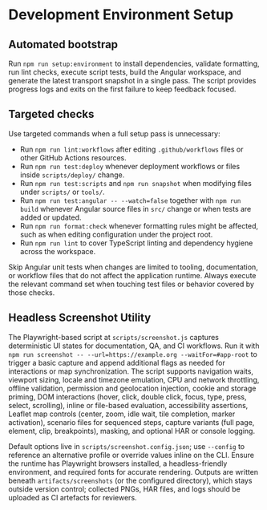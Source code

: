 # Development Environment Setup

## Automated bootstrap

Run `npm run setup:environment` to install dependencies, validate formatting, run lint checks, execute script tests, build the Angular workspace, and generate the latest transport snapshot in a single pass. The script provides progress logs and exits on the first failure to keep feedback focused.

## Targeted checks

Use targeted commands when a full setup pass is unnecessary:

- Run `npm run lint:workflows` after editing `.github/workflows` files or other GitHub Actions resources.
- Run `npm run test:deploy` whenever deployment workflows or files inside `scripts/deploy/` change.
- Run `npm run test:scripts` and `npm run snapshot` when modifying files under `scripts/` or `tools/`.
- Run `npm run test:angular -- --watch=false` together with `npm run build` whenever Angular source files in `src/` change or when tests are added or updated.
- Run `npm run format:check` whenever formatting rules might be affected, such as when editing configuration under the project root.
- Run `npm run lint` to cover TypeScript linting and dependency hygiene across the workspace.

Skip Angular unit tests when changes are limited to tooling, documentation, or workflow files that do not affect the application runtime. Always execute the relevant command set when touching test files or behavior covered by those checks.

## Headless Screenshot Utility

The Playwright-based script at `scripts/screenshot.js` captures deterministic UI states for documentation, QA, and CI workflows. Run it with `npm run screenshot -- --url=https://example.org --waitFor=#app-root` to trigger a basic capture and append additional flags as needed for interactions or map synchronization. The script supports navigation waits, viewport sizing, locale and timezone emulation, CPU and network throttling, offline validation, permission and geolocation injection, cookie and storage priming, DOM interactions (hover, click, double click, focus, type, press, select, scrolling), inline or file-based evaluation, accessibility assertions, Leaflet map controls (center, zoom, idle wait, tile completion, marker activation), scenario files for sequenced steps, capture variants (full page, element, clip, breakpoints), masking, and optional HAR or console logging.

Default options live in `scripts/screenshot.config.json`; use `--config` to reference an alternative profile or override values inline on the CLI. Ensure the runtime has Playwright browsers installed, a headless-friendly environment, and required fonts for accurate rendering. Outputs are written beneath `artifacts/screenshots` (or the configured directory), which stays outside version control; collected PNGs, HAR files, and logs should be uploaded as CI artefacts for reviewers.
